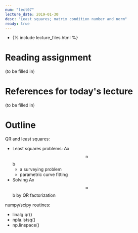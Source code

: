 ```yaml
---
num: "lect07"
lecture_date: 2019-01-30
desc: "Least squares; matrix condition number and norm"
ready: true
---
```


* {% include lecture_files.html %}

# Reading assignment

(to be filled in)

# References for today's lecture

(to be filled in)

# Outline

QR and least squares:

   - Least squares problems: Ax $$\approx$$ b
     - a surveying problem
     - parametric curve fitting
   - Solving Ax $$\approx$$ b by QR factorization

numpy/scipy routines:
   - linalg.qr()
   - npla.lstsq()
   - np.linspace()
